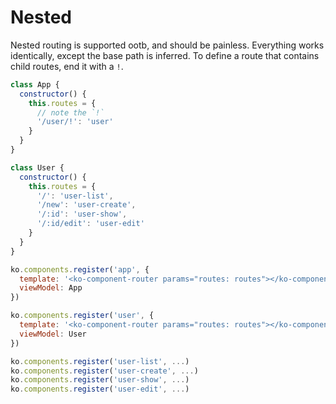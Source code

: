 # Nested

Nested routing is supported ootb, and should be painless. Everything works
identically, except the base path is inferred. To define a route that contains
child routes, end it with a `!`.

```javascript
class App {
  constructor() {
    this.routes = {
      // note the `!`
      '/user/!': 'user'
    }
  }
}

class User {
  constructor() {
    this.routes = {
      '/': 'user-list',
      '/new': 'user-create',
      '/:id': 'user-show',
      '/:id/edit': 'user-edit'
    }
  }
}

ko.components.register('app', {
  template: '<ko-component-router params="routes: routes"></ko-component-router>',
  viewModel: App
})

ko.components.register('user', {
  template: '<ko-component-router params="routes: routes"></ko-component-router>',
  viewModel: User
})

ko.components.register('user-list', ...)
ko.components.register('user-create', ...)
ko.components.register('user-show', ...)
ko.components.register('user-edit', ...)
```
